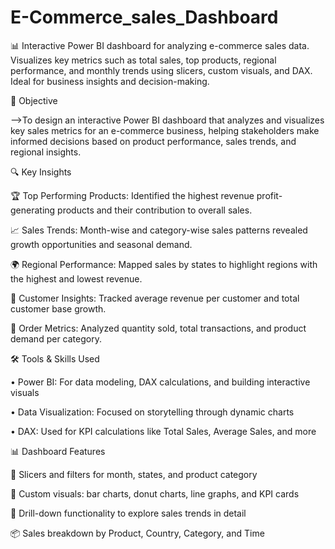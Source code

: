 # E-Commerce_sales_Dashboard

 📊 Interactive Power BI dashboard for analyzing e-commerce sales data. Visualizes key metrics such as total sales, top products, regional performance, and monthly trends using slicers, custom visuals, and DAX. Ideal for business insights and decision-making.

🎯 Objective

 -->To design an interactive Power BI dashboard that analyzes and visualizes key sales metrics for an e-commerce business, helping stakeholders make informed decisions based on product performance, sales trends, and regional insights.




🔍 Key Insights

 🏆 Top Performing Products: Identified the highest revenue profit-generating products and their contribution to overall sales.

 📈 Sales Trends: Month-wise and category-wise sales patterns revealed growth opportunities and seasonal demand.

 🌍 Regional Performance: Mapped sales by states to highlight regions with the highest and lowest revenue.

 💼 Customer Insights: Tracked average revenue per customer and total customer base growth.

 🛒 Order Metrics: Analyzed quantity sold, total transactions, and product demand per category.





🛠️ Tools & Skills Used

 •	Power BI: For data modeling, DAX calculations, and building interactive visuals

 •	Data Visualization: Focused on storytelling through dynamic charts

 •	DAX: Used for KPI calculations like Total Sales, Average Sales, and more





📊 Dashboard Features

 📌 Slicers and filters for month, states, and product category

 📍 Custom visuals: bar charts, donut charts, line graphs, and KPI cards

 🔄 Drill-down functionality to explore sales trends in detail

 📦 Sales breakdown by Product, Country, Category, and Time
